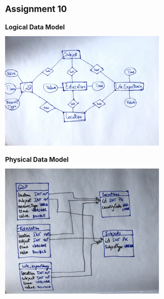 # Assignment 10

## Logical Data Model

![Logical DM](logical-data-model.jpg)

## Physical Data Model

![Physical DM](physical-data-model.jpg)
